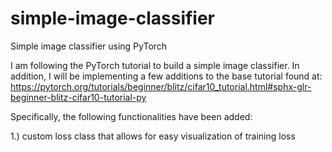 # simple-image-classifier
Simple image classifier using PyTorch

I am following the PyTorch tutorial to build a simple image classifier.
In addition, I will be implementing a few additions to the base tutorial found at:
https://pytorch.org/tutorials/beginner/blitz/cifar10_tutorial.html#sphx-glr-beginner-blitz-cifar10-tutorial-py

Specifically, the following functionalities have been added:

1.) custom loss class that allows for easy visualization of training loss